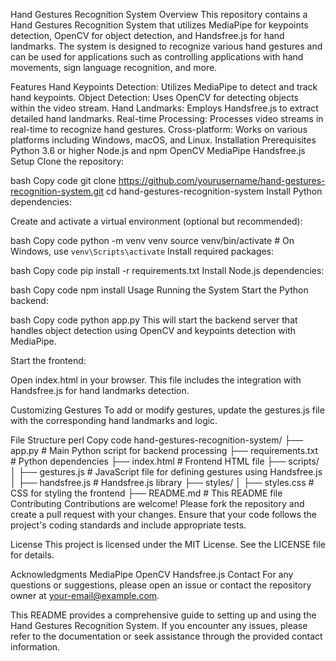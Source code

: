 Hand Gestures Recognition System
Overview
This repository contains a Hand Gestures Recognition System that utilizes MediaPipe for keypoints detection, OpenCV for object detection, and Handsfree.js for hand landmarks. The system is designed to recognize various hand gestures and can be used for applications such as controlling applications with hand movements, sign language recognition, and more.

Features
Hand Keypoints Detection: Utilizes MediaPipe to detect and track hand keypoints.
Object Detection: Uses OpenCV for detecting objects within the video stream.
Hand Landmarks: Employs Handsfree.js to extract detailed hand landmarks.
Real-time Processing: Processes video streams in real-time to recognize hand gestures.
Cross-platform: Works on various platforms including Windows, macOS, and Linux.
Installation
Prerequisites
Python 3.6 or higher
Node.js and npm
OpenCV
MediaPipe
Handsfree.js
Setup
Clone the repository:

bash
Copy code
git clone https://github.com/yourusername/hand-gestures-recognition-system.git
cd hand-gestures-recognition-system
Install Python dependencies:

Create and activate a virtual environment (optional but recommended):

bash
Copy code
python -m venv venv
source venv/bin/activate  # On Windows, use `venv\Scripts\activate`
Install required packages:

bash
Copy code
pip install -r requirements.txt
Install Node.js dependencies:

bash
Copy code
npm install
Usage
Running the System
Start the Python backend:

bash
Copy code
python app.py
This will start the backend server that handles object detection using OpenCV and keypoints detection with MediaPipe.

Start the frontend:

Open index.html in your browser. This file includes the integration with Handsfree.js for hand landmarks detection.

Customizing Gestures
To add or modify gestures, update the gestures.js file with the corresponding hand landmarks and logic.

File Structure
perl
Copy code
hand-gestures-recognition-system/
├── app.py               # Main Python script for backend processing
├── requirements.txt     # Python dependencies
├── index.html           # Frontend HTML file
├── scripts/
│   ├── gestures.js      # JavaScript file for defining gestures using Handsfree.js
│   ├── handsfree.js     # Handsfree.js library
├── styles/
│   ├── styles.css       # CSS for styling the frontend
├── README.md            # This README file
Contributing
Contributions are welcome! Please fork the repository and create a pull request with your changes. Ensure that your code follows the project's coding standards and include appropriate tests.

License
This project is licensed under the MIT License. See the LICENSE file for details.

Acknowledgments
MediaPipe
OpenCV
Handsfree.js
Contact
For any questions or suggestions, please open an issue or contact the repository owner at your-email@example.com.

This README provides a comprehensive guide to setting up and using the Hand Gestures Recognition System. If you encounter any issues, please refer to the documentation or seek assistance through the provided contact information.
